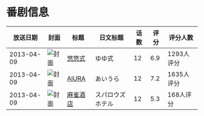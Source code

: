 # 番剧信息

|放送日期|封面|标题|日文标题|话数|评分|评分人数|
|---|---|---|---|---|---|---|
|2013-04-09|![封面](https://lain.bgm.tv/pic/cover/c/61/79/46828_9hz5h.jpg)|[悠悠式](https://bangumi.tv/subject/46828)|ゆゆ式|12|6.9|1293人评分|
|2013-04-09|![封面](https://lain.bgm.tv/pic/cover/c/ab/a2/56159_5zydj.jpg)|[AIURA](https://bangumi.tv/subject/56159)|あいうら|12|7.2|1635人评分|
|2013-04-09|![封面](https://lain.bgm.tv/pic/cover/c/d5/25/66414_Zk0qP.jpg)|[麻雀酒店](https://bangumi.tv/subject/66414)|スパロウズホテル|12|5.3|168人评分|
